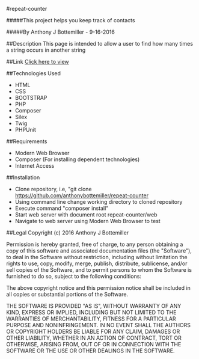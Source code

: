 #repeat-counter

#####This project helps you keep track of contacts

#####By Anthony J Bottemiller - 9-16-2016

##Description
This page is intended to allow a user to find how many times a string occurs in another string

##Link
[Click here to view](https://www.anthonybottemiller.com)

##Technologies Used
* HTML
* CSS
* BOOTSTRAP
* PHP
* Composer
* Silex
* Twig
* PHPUnit

##Requirements
* Modern Web Browser
* Composer (For installing dependent technologies)
* Internet Access

##Installation
* Clone repository, i.e, "git clone https://github.com/anthonybottemiller/repeat-counter
* Using command line change working directory to cloned repository
* Execute command "composer install"
* Start web server with document root repeat-counter/web
* Navigate to web server using Modern Web Browser to test

##Legal
Copyright (c) 2016 Anthony J Bottemiller

Permission is hereby granted, free of charge, to any person obtaining a copy of this software and associated documentation files (the "Software"), to deal in the Software without restriction, including without limitation the rights to use, copy, modify, merge, publish, distribute, sublicense, and/or sell copies of the Software, and to permit persons to whom the Software is furnished to do so, subject to the following conditions:

The above copyright notice and this permission notice shall be included in all copies or substantial portions of the Software.

THE SOFTWARE IS PROVIDED "AS IS", WITHOUT WARRANTY OF ANY KIND, EXPRESS OR IMPLIED, INCLUDING BUT NOT LIMITED TO THE WARRANTIES OF MERCHANTABILITY, FITNESS FOR A PARTICULAR PURPOSE AND NONINFRINGEMENT. IN NO EVENT SHALL THE AUTHORS OR COPYRIGHT HOLDERS BE LIABLE FOR ANY CLAIM, DAMAGES OR OTHER LIABILITY, WHETHER IN AN ACTION OF CONTRACT, TORT OR OTHERWISE, ARISING FROM, OUT OF OR IN CONNECTION WITH THE SOFTWARE OR THE USE OR OTHER DEALINGS IN THE SOFTWARE.